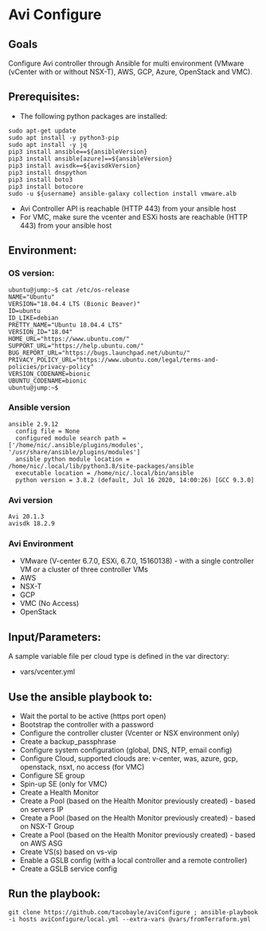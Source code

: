 # Avi Configure

## Goals
Configure Avi controller through Ansible for multi environment (VMware (vCenter with or without NSX-T), AWS, GCP, Azure, OpenStack and VMC).

## Prerequisites:
- The following python packages are installed:
```
sudo apt-get update
sudo apt install -y python3-pip
sudo apt install -y jq
pip3 install ansible==${ansibleVersion}
pip3 install ansible[azure]==${ansibleVersion}
pip3 install avisdk==${avisdkVersion}
pip3 install dnspython
pip3 install boto3
pip3 install botocore
sudo -u ${username} ansible-galaxy collection install vmware.alb
```
- Avi Controller API is reachable (HTTP 443) from your ansible host
- For VMC, make sure the vcenter and ESXi hosts are reachable (HTTP 443) from your ansible host

## Environment:

### OS version:

```
ubuntu@jump:~$ cat /etc/os-release
NAME="Ubuntu"
VERSION="18.04.4 LTS (Bionic Beaver)"
ID=ubuntu
ID_LIKE=debian
PRETTY_NAME="Ubuntu 18.04.4 LTS"
VERSION_ID="18.04"
HOME_URL="https://www.ubuntu.com/"
SUPPORT_URL="https://help.ubuntu.com/"
BUG_REPORT_URL="https://bugs.launchpad.net/ubuntu/"
PRIVACY_POLICY_URL="https://www.ubuntu.com/legal/terms-and-policies/privacy-policy"
VERSION_CODENAME=bionic
UBUNTU_CODENAME=bionic
ubuntu@jump:~$
```

### Ansible version

```
ansible 2.9.12
  config file = None
  configured module search path = ['/home/nic/.ansible/plugins/modules', '/usr/share/ansible/plugins/modules']
  ansible python module location = /home/nic/.local/lib/python3.8/site-packages/ansible
  executable location = /home/nic/.local/bin/ansible
  python version = 3.8.2 (default, Jul 16 2020, 14:00:26) [GCC 9.3.0]
```

### Avi version

```
Avi 20.1.3
avisdk 18.2.9
```

### Avi Environment

- VMware (V-center 6.7.0, ESXi, 6.7.0, 15160138) - with a single controller VM or a cluster of three controller VMs
- AWS
- NSX-T
- GCP
- VMC (No Access)
- OpenStack

## Input/Parameters:

A sample variable file per cloud type is defined in the var directory:
- vars/vcenter.yml

## Use  the ansible playbook to:
- Wait the portal to be active (https port open)
- Bootstrap the controller with a password
- Configure the controller cluster (Vcenter or NSX environment only)
- Create a backup_passphrase
- Configure system configuration (global, DNS, NTP, email config)
- Configure Cloud, supported clouds are: v-center, was, azure, gcp, openstack, nsxt, no access (for VMC)
- Configure SE group
- Spin-up SE (only for VMC)
- Create a Health Monitor
- Create a Pool (based on the Health Monitor previously created) -  based on servers IP
- Create a Pool (based on the Health Monitor previously created) -  based on NSX-T Group
- Create a Pool (based on the Health Monitor previously created) -  based on AWS ASG
- Create VS(s) based on vs-vip
- Enable a GSLB config (with a local controller and a remote controller)
- Create a GSLB service config

## Run the playbook:
```
git clone https://github.com/tacobayle/aviConfigure ; ansible-playbook -i hosts aviConfigure/local.yml --extra-vars @vars/fromTerraform.yml
```